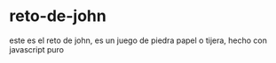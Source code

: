 # reto-de-john

este es el reto de john, es un juego de piedra papel o tijera, hecho con javascript puro
